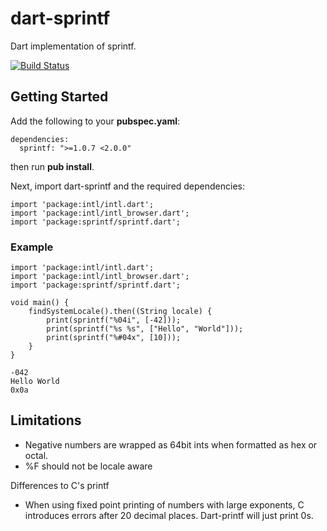 dart-sprintf
============

Dart implementation of sprintf.

[![Build Status](https://drone.io/naddiseo/dart-sprintf/status.png)](https://drone.io/naddiseo/dart-sprintf/latest)

Getting Started
---------------

Add the following to your **pubspec.yaml**:

```
dependencies:
  sprintf: ">=1.0.7 <2.0.0"
```

then run **pub install**.

Next, import dart-sprintf and the required dependencies:

```
import 'package:intl/intl.dart';
import 'package:intl/intl_browser.dart';
import 'package:sprintf/sprintf.dart';
```

### Example
```
import 'package:intl/intl.dart';
import 'package:intl/intl_browser.dart';
import 'package:sprintf/sprintf.dart';

void main() {
	findSystemLocale().then((String locale) {
		print(sprintf("%04i", [-42]));
		print(sprintf("%s %s", ["Hello", "World"]));
		print(sprintf("%#04x", [10]));
	}
}
```

```
-042
Hello World
0x0a
```

Limitations
-----------

* Negative numbers are wrapped as 64bit ints when formatted as hex or octal.
* %F should not be locale aware

Differences to C's printf

* When using fixed point printing of numbers with large exponents, C introduces errors after 20 decimal places. Dart-printf will just print 0s.
